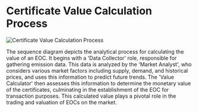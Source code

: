 # Certificate Value Calculation Process

![Certificate Value Calculation Process](file-ZY26QS9oCh8XP2N2iMyPRLFu)

The sequence diagram depicts the analytical process for calculating the value of an EOC. It begins with a 'Data Collector' role, responsible for gathering emission data. This data is analyzed by the 'Market Analyst', who considers various market factors including supply, demand, and historical prices, and uses this information to predict future trends. The 'Value Calculator' then assesses this information to determine the monetary value of the certificates, culminating in the establishment of the EOC for transaction purposes. This calculated value plays a pivotal role in the trading and valuation of EOCs on the market.
